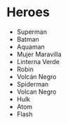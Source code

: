 # Heroes

* Superman
* Batman
* Aquaman
* Mujer Maravilla
* Linterna Verde
* Robin
* Volcán Negro
* Spiderman
* Volcan Negro
* Hulk
* Atom
* Flash
